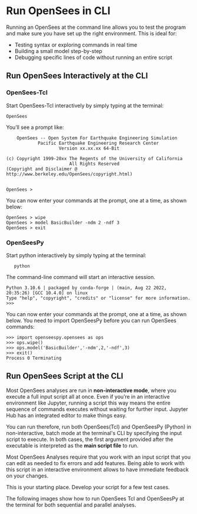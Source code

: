 # Run OpenSees in CLI

Running an OpenSees at the command line allows you to test the program and make sure you have set up the right environment. This is ideal for:

* Testing syntax or exploring commands in real time
* Building a small model step-by-step
* Debugging specific lines of code without running an entire script


## Run OpenSees Interactively at the CLI

### OpenSees-Tcl


Start OpenSees-Tcl interactively by simply typing at the terminal:

    OpenSees

    
You’ll see a prompt like:



        OpenSees -- Open System For Earthquake Engineering Simulation
                Pacific Earthquake Engineering Research Center
                        Version xx.xx.xx 64-Bit

    (c) Copyright 1999-20xx The Regents of the University of California
                            All Rights Reserved
    (Copyright and Disclaimer @ http://www.berkeley.edu/OpenSees/copyright.html)


    OpenSees > 


  
You can now enter your commands at the prompt, one at a time, as shown below:
  

    OpenSees > wipe
    OpenSees > model BasicBuilder -ndm 2 -ndf 3
    OpenSees > exit

<div id="slideShowTCL">
<script>
    addSlides("slideShowTCL","../_static/Interactive_Tcl/Slide","JPG",1,7)
</script>



### OpenSeesPy

Start python interactively by simply typing at the terminal:

       python
    

The command-line command will start an interactive session. 

    Python 3.10.6 | packaged by conda-forge | (main, Aug 22 2022, 20:35:26) [GCC 10.4.0] on linux
    Type "help", "copyright", "credits" or "license" for more information.
    >>> 

You can now enter your commands at the prompt, one at a time, as shown below. You need to import OpenSeesPy before you can run OpenSees commands:

    >>> import openseespy.opensees as ops
    >>> ops.wipe()
    >>> ops.model('BasicBuilder','-ndm',2,'-ndf',3)
    >>> exit()
    Process 0 Terminating

<div id="slideShowPY">
<script>
    addSlides("slideShowPY","../_static/Interactive_Py/Slide","JPG",1,8)
</script>


    
## Run OpenSees Script at the CLI


Most OpenSees analyses are run in **non-interactive mode**, where you execute a full input script all at once. Even if you’re in an interactive environment like Jupyter, running a script this way means the entire sequence of commands executes without waiting for further input. Jupyter Hub has an integrated editor to make things easy.

You can run therefore, run both OpenSees(Tcl) and OpenSeesPy (Python) in non-interactive, batch mode at the terminal's CLI by specifying the input script to execute. In both cases, the first argument provided after the executable is interpreted as the **main script file** to run.

Most OpenSees Analyses require that you work with an input script that you can edit as needed to fix errors and add features.
Being able to work with this script in an interactive environment allows to have immediate feedback on your changes.

This is your starting place. Develop your script for a few test cases.

The following images show how to run OpenSees Tcl and OpenSeesPy at the terminal for both sequential and parallel analyses.

<div id="slideShow">
<script>
    addSlides("slideShow","../_static/TerminalRun/Slide","JPG",4,13)
</script>



